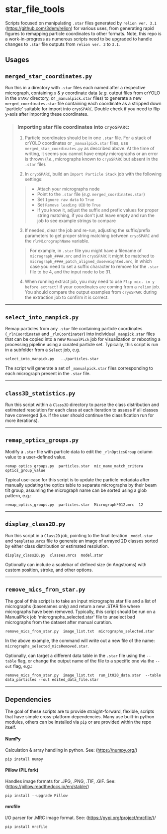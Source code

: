 # star_file_tools
Scripts focused on manipulating `.star` files generated by `relion ver. 3.1` (https://github.com/3dem/relion) for various uses, from generating rapid figures to remapping particle coordinates to other formats. Note, this repo is a work-in-progress as numerous scripts need to be upgraded to handle changes to `.star` file outputs from `relion ver. 3` to `3.1`. 

## Usages

## `merged_star_coordinates.py`
Run this in a directory with `.star` files each named after a respective micrograph, containing *x* & *y* coordinate data (*e.g.* output files from crYOLO in the `STAR/` directory, or `_manualpick.star` files) to generate a new `merged_coordinates.star` file containing each coordinate as a stripped down 'particle' suitable for import into `cryoSPARC`. Double check if you need to flip y-axis after importing these coordinates. 

> ### Importing star file coordinates into `cryoSPARC`:
> 1. Particle coordinates should be in one `.star` file. For a stack of crYOLO coordinates or `_manualpick.star` files, use `merged_star_coordinates.py` as described above. At the time of writing, it seems you cannot have empty micrographs or an error is thrown (*i.e.*, micrographs known to `cryoSPARC` but absent in the `.star` file). 
>
> 2. In `cryoSPARC`, build an `Import Particle Stack` job with the following settings: 
> > - Attach your micrographs node
> > - Point to the `.star` file (*e.g.* `merged_coordinates.star`) 
> > - Set `Ignore raw data` to `True`
> > - Set `Remove leading UID` to `True`
> > - If you know it, adjust the suffix and prefix values for proper string matching, if you don't just leave empty and run the job to see example strings to compare
> 
> 3. If needed, clear the job and re-run, adjusting the suffix/prefix parameters to get proper string matching between `cryoSPARC` and the `rlnMicrographName` variable. 
>>For example, in `.star` file you might have a filename of `micrograph_####.mrc` and in `cryoSPARC` it might be matched to `micrograph_####_patch_aligned_doseweighted.mrc`, in which case you need to set a suffix character to remove for the `.star` file to be 4, and the input node to be 31.
>
> 4. When running extract job, you may need to use `Flip mic. in y before extract?` if your coordinates are coming from a `relion` job. You should compare the output examples from `cryoSPARC` during the extraction job to confirm it is correct. 

-----
## `select_into_manpick.py`
Remap particles from any `.star` file containing particle coordinates (`_rlnCoordinateX` and `_rlnCoordinateY`) into individual `_manpick.star` files that can be copied into a new `ManualPick` job for visualization or rebooting a processing pipeline using a curated particle set. Typically, this script is run in a subfolder from a `Select` job, e.g.

`select_into_manpick.py   ../particles.star `

The script will generate a set of `_manualpick.star` files corresponding to each micrograph present in the `.star` file.

-----
## `class3D_statistics.py`
Run this script within a `Class3D` directory to parse the class distribution and estimated resolution for each class at each iteration to assess if all classes have converged (i.e. if the user should continue the classification run for more iterations).  


-----
## `remap_optics_groups.py`
Modify a `.star` file with particle data to edit the `_rlnOpticsGroup` column value to a user-defined value.  

`remap_optics_groups.py  particles.star  mic_name_match_critera  optics_group_value  `

Typical use-case for this script is to update the particle metadata after manually updating the optics table to separate micrographs by their beam tilt group, assuming the micrograph name can be sorted using a glob pattern, e.g.:

`remap_optics_groups.py  particles.star  Micrograph*012.mrc  12  `

-----
## `display_class2D.py`
Run this script in a `Class2D` job, pointing to the final iteration `_model.star` and `templates.mrcs` file to generate an image of arrayed 2D classes sorted by either class distribution or estimated resolution. 

`display_class2D.py  classes.mrcs  model.star  `

Optionally can include a scalebar of defined size (in Angstroms) with custom position, stroke, and other options.

-----
## `remove_mics_from_star.py`
The goal of this script is to take an input micrographs.star file and a list of micrographs (basenames only) and return a new .STAR file where micrographs have been removed. Typically, this script should be run on a ManualPick job 'micrographs_selected.star' file to unselect bad micrographs from the dataset after manual curation.

`remove_mics_from_star.py  image_list.txt  micrographs_selected.star  `

In the above example, the command will write out a new file of the name: `micrographs_selected_micsRemoved.star`.

Optionally, can target a different data table in the `.star` file using the `--table` flag, or change the output name of the file to a specific one via the `--out` flag, e.g.:

`remove_mics_from_star.py  image_list.txt  run_it020_data.star  --table data_particles --out edited_data_file.star`

---

## Dependencies
The goal of these scripts are to provide straight-forward, flexible, scripts that have simple cross-platform dependencies. Many use built-in python modules, others can be installed via `pip` or are provided within the repo itself. 

#### NumPy
Calculation & array handling in python. See: (https://numpy.org/)

`pip install numpy`

#### Pillow (PIL fork)  
Handles image formats for .JPG, .PNG, .TIF, .GIF. See: (https://pillow.readthedocs.io/en/stable/)  

`pip install --upgrade Pillow`

#### mrcfile   
I/O parser for .MRC image format. See: (https://pypi.org/project/mrcfile/)/

`pip install mrcfile`
